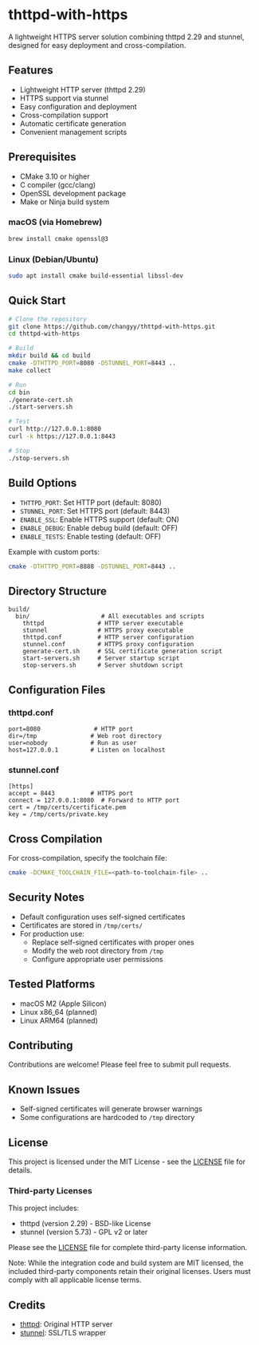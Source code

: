 # thttpd-with-https

A lightweight HTTPS server solution combining thttpd 2.29 and stunnel, designed for easy deployment and cross-compilation.

## Features

- Lightweight HTTP server (thttpd 2.29)
- HTTPS support via stunnel
- Easy configuration and deployment
- Cross-compilation support
- Automatic certificate generation
- Convenient management scripts

## Prerequisites

- CMake 3.10 or higher
- C compiler (gcc/clang)
- OpenSSL development package
- Make or Ninja build system

### macOS (via Homebrew)
```bash
brew install cmake openssl@3
```

### Linux (Debian/Ubuntu)
```bash
sudo apt install cmake build-essential libssl-dev
```

## Quick Start

```bash
# Clone the repository
git clone https://github.com/changyy/thttpd-with-https.git
cd thttpd-with-https

# Build
mkdir build && cd build
cmake -DTHTTPD_PORT=8080 -DSTUNNEL_PORT=8443 ..
make collect

# Run
cd bin
./generate-cert.sh
./start-servers.sh

# Test
curl http://127.0.0.1:8080
curl -k https://127.0.0.1:8443

# Stop
./stop-servers.sh
```

## Build Options

- `THTTPD_PORT`: Set HTTP port (default: 8080)
- `STUNNEL_PORT`: Set HTTPS port (default: 8443)
- `ENABLE_SSL`: Enable HTTPS support (default: ON)
- `ENABLE_DEBUG`: Enable debug build (default: OFF)
- `ENABLE_TESTS`: Enable testing (default: OFF)

Example with custom ports:
```bash
cmake -DTHTTPD_PORT=8888 -DSTUNNEL_PORT=8443 ..
```

## Directory Structure

```
build/
  bin/                    # All executables and scripts
    thttpd               # HTTP server executable
    stunnel              # HTTPS proxy executable
    thttpd.conf          # HTTP server configuration
    stunnel.conf         # HTTPS proxy configuration
    generate-cert.sh     # SSL certificate generation script
    start-servers.sh     # Server startup script
    stop-servers.sh      # Server shutdown script
```

## Configuration Files

### thttpd.conf
```
port=8080               # HTTP port
dir=/tmp               # Web root directory
user=nobody            # Run as user
host=127.0.0.1         # Listen on localhost
```

### stunnel.conf
```
[https]
accept = 8443          # HTTPS port
connect = 127.0.0.1:8080  # Forward to HTTP port
cert = /tmp/certs/certificate.pem
key = /tmp/certs/private.key
```

## Cross Compilation

For cross-compilation, specify the toolchain file:

```bash
cmake -DCMAKE_TOOLCHAIN_FILE=<path-to-toolchain-file> ..
```

## Security Notes

- Default configuration uses self-signed certificates
- Certificates are stored in `/tmp/certs/`
- For production use:
  - Replace self-signed certificates with proper ones
  - Modify the web root directory from `/tmp`
  - Configure appropriate user permissions

## Tested Platforms

- macOS M2 (Apple Silicon)
- Linux x86_64 (planned)
- Linux ARM64 (planned)

## Contributing

Contributions are welcome! Please feel free to submit pull requests.

## Known Issues

- Self-signed certificates will generate browser warnings
- Some configurations are hardcoded to `/tmp` directory

## License

This project is licensed under the MIT License - see the [LICENSE](LICENSE) file for details.

### Third-party Licenses

This project includes:
- thttpd (version 2.29) - BSD-like License
- stunnel (version 5.73) - GPL v2 or later

Please see the [LICENSE](LICENSE) file for complete third-party license information.

Note: While the integration code and build system are MIT licensed, the included third-party components retain their original licenses. Users must comply with all applicable license terms.

## Credits

- [thttpd](http://www.acme.com/software/thttpd/): Original HTTP server
- [stunnel](https://www.stunnel.org/): SSL/TLS wrapper
